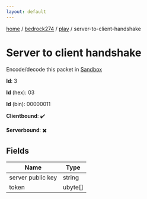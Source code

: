 ```yaml
---
layout: default
---
```


[home](/)  /  [bedrock274](/protocol/bedrock274)  /  [play](/protocol/bedrock274/play)  /  server-to-client-handshake

# Server to client handshake

Encode/decode this packet in [Sandbox](../../../sandbox/bedrock274#Play.ServerToClientHandshake)

**Id**: 3

**Id** (hex): 03

**Id** (bin): 00000011

**Clientbound**: ✔️

**Serverbound**: ✖️

## Fields

Name | Type
---|---
server public key | string
token | ubyte[]
